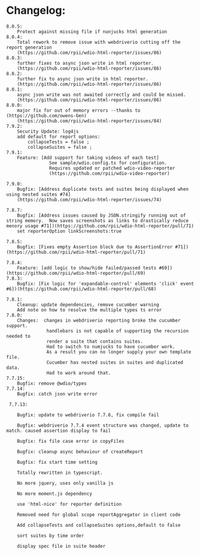 # Changelog: 
    8.0.5:
        Protect against missing file if nunjucks html generation
    8.0.4:
        Total rework to remove issue with webdriverio cutting off the report generation
        (https://github.com/rpii/wdio-html-reporter/issues/86)
    8.0.3:
        further fixes to async json write in html reporter.
        (https://github.com/rpii/wdio-html-reporter/issues/86)
    8.0.2:
        further fix to async json write in html reporter.
        (https://github.com/rpii/wdio-html-reporter/issues/86)
    8.0.1:
        async json write was not awaited correctly and could be missed.
        (https://github.com/rpii/wdio-html-reporter/issues/86)
    8.0.0:
        major fix for out of memory errors --thanks to (https://github.com/owens-ben)
        (https://github.com/rpii/wdio-html-reporter/issues/84)
    7.9.2:
        Security Update: log4js 
        add default for report options:
            collapseTests = false ;
            collapseSuites = false ;
    7.9.1:
        Feature: [Add support for taking videos of each test] 
                    See sample/wdio.config.ts for configuration. 
                    Requires updated or patched wdio-video-reporter
                    (https://github.com/rpii/wdio-video-reporter)

    7.9.0:
        Bugfix: [Address duplicate tests and suites being displayed when using nested suites #74] 
        (https://github.com/rpii/wdio-html-reporter/issues/74)
        
    7.8.7:
        Bugfix: [Address issues caused by JSON.stringify running out of string memory.  Now saves screenshots as links to drastically reduce menory usage #71])(https://github.com/rpii/wdio-html-reporter/pull/71)
        set reporterOption linkScreenshots:true

    7.8.5:
        Bugfix: [Fixes empty Assertion block due to AssertionError #71])(https://github.com/rpii/wdio-html-reporter/pull/71)

    7.8.4:
        Feature: [add logic to show/hide failed/passed tests #69])(https://github.com/rpii/wdio-html-reporter/pull/69)
    7.8.3:
        Bugfix: [Fix logic for 'expandable-control' elements 'click' event #6])(https://github.com/rpii/wdio-html-reporter/pull/68)

    7.8.1:
        Cleanup: update dependencies, remove cucumber warning 
        Add note on how to resolve the multiple types ts error
    7.8.0:
        Changes:  changes in webdriverio reporting broke the cucumber support.
                   handlebars is not capable of supporting the recursion needed to 
                   render a suite that contains suites.
                   Had to switch to numjucks to have cucumber work.
                   As a result you can no longer supply your own template file.
                   Cucumber has nested suites in suites and duplicated data.
                   Had to work around that.
    7.7.15:
        Bugfix: remove @wdio/types  
    7.7.14:
        Bugfix: catch json write error  

     7.7.13:

        Bugfix: update to webdriverio 7.7.6, fix compile fail  
    
        Bugfix: webdriverio 7.7.4 event structure was changed, update to match. caused assertion display to fail  
    
        Bugfix: fix file case error in copyFiles  
    
        Bugfix: cleanup async behaviour of createReport    
    
        Bugfix: fix start time setting
        
        Totally rewritten in typescript.
        
        No more jquery, uses only vanilla js
    
        No more moment.js dependency
    
        use 'html-nice' for reporter definition
        
        Removed need for global scope reportAggregator in client code
    
        Add collapseTests and collapseSuites options,default to false
    
        sort suites by time order
        
        display spec file in suite header
